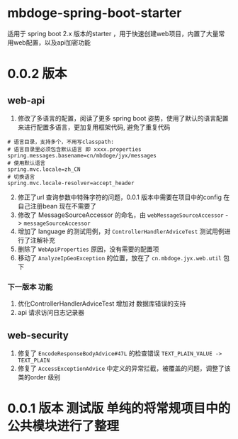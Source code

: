 # mbdoge-spring-boot-starter
适用于 spring boot 2.x 版本的starter ，用于快速创建web项目，内置了大量常用web配置，以及api加密功能



# 0.0.2 版本

## web-api
1. 修改了多语言的配置，阅读了更多 spring boot 姿势，使用了默认的语言配置来进行配置多语言，更加复用框架代码, 避免了重复代码

```properties
# 语言目录，支持多个，不用写classpath:
# 语言目录里必须包含默认语言 即 xxxx.properties
spring.messages.basename=cn/mbdoge/jyx/messages
# 使用默认语言
spring.mvc.locale=zh_CN
# 切换语言
spring.mvc.locale-resolver=accept_header
```

2. 修正了url 查询参数中特殊字符的问题，0.0.1 版本中需要在项目中的config 在自己注册bean 现在不需要了
3. 修改了 MessageSourceAccessor 的命名，由 `webMessageSourceAccessor` -> `messageSourceAccessor`
4. 增加了 language 的测试用例，对 `ControllerHandlerAdviceTest` 测试用例进行了注解补充
5. 删除了 `WebApiProperties` 原因，没有需要的配置项
6. 移动了 `AnalyzeIpGeoException` 的位置，放在了 `cn.mbdoge.jyx.web.util` 包下

### 下一版本 功能

1. 优化ControllerHandlerAdviceTest 增加对 数据库错误的支持
2. api 请求访问日志记录器

## web-security
1. 修复了 `EncodeResponseBodyAdvice#47L` 的检查错误 `TEXT_PLAIN_VALUE -> TEXT_PLAIN`
2. 修复了 `AccessExceptionAdvice` 中定义的异常拦截，被覆盖的问题，调整了该类的order 级别


# 0.0.1 版本 测试版 单纯的将常规项目中的公共模块进行了整理